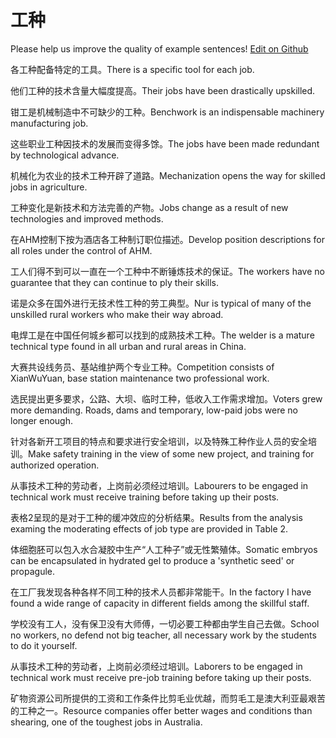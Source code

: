 # 工种

Please help us improve the quality of example sentences! [Edit on Github](https://github.com/jiyushe/jiyu-example-sentence-source/blob/main/chinese/gongzhong.md)

<p><span class="chinese">各工种配备特定的工具。</span><span class="english">There is a specific tool for each job.</span></p>

<p><span class="chinese">他们工种的技术含量大幅度提高。</span><span class="english">Their jobs have been drastically upskilled.</span></p>

<p><span class="chinese">钳工是机械制造中不可缺少的工种。</span><span class="english">Benchwork is an indispensable machinery manufacturing job.</span></p>

<p><span class="chinese">这些职业工种因技术的发展而变得多馀。</span><span class="english">The jobs have been made redundant by technological advance.</span></p>

<p><span class="chinese">机械化为农业的技术工种开辟了道路。</span><span class="english">Mechanization opens the way for skilled jobs in agriculture.</span></p>

<p><span class="chinese">工种变化是新技术和方法完善的产物。</span><span class="english">Jobs change as a result of new technologies and improved methods.</span></p>

<p><span class="chinese">在AHM控制下按为酒店各工种制订职位描述。</span><span class="english">Develop position descriptions for all roles under the control of AHM.</span></p>

<p><span class="chinese">工人们得不到可以一直在一个工种中不断锤炼技术的保证。</span><span class="english">The workers have no guarantee that they can continue to ply their skills.</span></p>

<p><span class="chinese">诺是众多在国外进行无技术性工种的劳工典型。</span><span class="english">Nur is typical of many of the unskilled rural workers who make their way abroad.</span></p>

<p><span class="chinese">电焊工是在中国任何城乡都可以找到的成熟技术工种。</span><span class="english">The welder is a mature technical type found in all urban and rural areas in China.</span></p>

<p><span class="chinese">大赛共设线务员、基站维护两个专业工种。</span><span class="english">Competition consists of XianWuYuan, base station maintenance two professional work.</span></p>

<p><span class="chinese">选民提出更多要求，公路、大坝、临时工种，低收入工作需求增加。</span><span class="english">Voters grew more demanding. Roads, dams and temporary, low-paid jobs were no longer enough.</span></p>

<p><span class="chinese">针对各新开工项目的特点和要求进行安全培训，以及特殊工种作业人员的安全培训。</span><span class="english">Make safety training in the view of some new project, and training for authorized operation.</span></p>

<p><span class="chinese">从事技术工种的劳动者，上岗前必须经过培训。</span><span class="english">Labourers to be engaged in technical work must receive training before taking up their posts.</span></p>

<p><span class="chinese">表格2呈现的是对于工种的缓冲效应的分析结果。</span><span class="english">Results from the analysis examing the moderating effects of job type are provided in Table 2.</span></p>

<p><span class="chinese">体细胞胚可以包入水合凝胶中生产“人工种子”或无性繁殖体。</span><span class="english">Somatic embryos can be encapsulated in hydrated gel to produce a 'synthetic seed' or propagule.</span></p>

<p><span class="chinese">在工厂我发现各种各样不同工种的技术人员都非常能干。</span><span class="english">In the factory I have found a wide range of capacity in different fields among the skillful staff.</span></p>

<p><span class="chinese">学校没有工人，没有保卫没有大师傅，一切必要工种都由学生自己去做。</span><span class="english">School no workers, no defend not big teacher, all necessary work by the students to do it yourself.</span></p>

<p><span class="chinese">从事技术工种的劳动者，上岗前必须经过培训。</span><span class="english">Laborers to be engaged in technical work must receive pre-job training before taking up their posts.</span></p>

<p><span class="chinese">矿物资源公司所提供的工资和工作条件比剪毛业优越，而剪毛工是澳大利亚最艰苦的工种之一。</span><span class="english">Resource companies offer better wages and conditions than shearing, one of the toughest jobs in Australia.</span></p>

